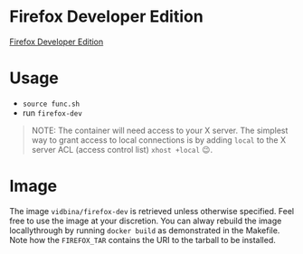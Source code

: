 # Firefox Developer Edition

[Firefox Developer Edition](https://www.mozilla.org/en-US/firefox/developer/)

# Usage

 - `source func.sh`
 - run `firefox-dev`

> NOTE: The container will need access to your X server.
The simplest way to grant access to local connections is by adding
`local` to the X server ACL (access control list) `xhost +local` :wink:.

# Image

The image `vidbina/firefox-dev` is retrieved unless otherwise specified.
Feel free to use the image at your discretion.
You can alway rebuild the image locallythrough by running
`docker build` as demonstrated in the Makefile.
Note how the `FIREFOX_TAR` contains the URI to the tarball to be installed.
